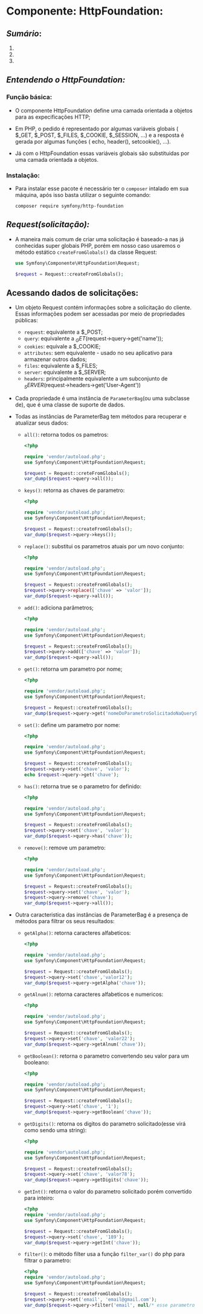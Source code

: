 # **Componente: HttpFoundation:**

## *Sumário*:
1.
2.
3.

## *Entendendo o HttpFoundation:*

### **Função básica:**

- O componente HttpFoundation define uma camada orientada a objetos para as expecificações HTTP;

- Em PHP, o pedido é representado por algumas variáveis globais ( $_GET, $_POST, $_FILES, $_COOKIE, $_SESSION, ...) e a resposta é gerada por algumas funções ( echo, header(), setcookie(), ...).

- Já com o HttpFoundation essas variáveis ​​globais são substituidas por uma camada orientada a objetos.

### **Instalação:**

- Para instalar esse pacote é necessário ter o `composer` intalado em sua máquina, após isso basta utilizar o seguinte comando:

    ~~~composer
    composer require symfony/http-foundation
    ~~~

## *Request(solicitação):*

- A maneira mais comum de criar uma solicitação é baseado-a nas já conhecidas super globais PHP, porém em nosso caso usaremos o método estático `createFromGlobals()` da classe Request:

    ~~~php
    use Symfony\Componente\HttpFoundation\Request;

    $request = Request::createFromGlobals();
    ~~~

## **Acessando dados de solicitações:**

- Um objeto Request contém informações sobre a solicitação do cliente. Essas informações podem ser acessadas por meio de propriedades públicas:
    - `request`: equivalente a $_POST;
    - `query`: equivalente a $_GET($request->query->get('name'));
    - `cookies`: equivale a $_COOKIE;
    - `attributes`: sem equivalente - usado no seu aplicativo para armazenar outros dados;
    - `files`: equivalente a $_FILES;
    - `server`: equivalente a $_SERVER;
    - `headers`: principalmente equivalente a um subconjunto de $_SERVER ($request->headers->get('User-Agent'))

- Cada propriedade é uma instância de `ParameterBag`(ou uma subclasse de), que é uma classe de suporte de dados.

- Todas as instâncias de ParameterBag tem métodos para recuperar e atualizar seus dados:

    - `all()`: retorna todos os pametros:
        
        ~~~php
        <?php
        
        require 'vendor/autoload.php';
        use Symfony\Component\HttpFoundation\Request;

        $request = Request::creteFromGlobals();
        var_dump($request->query->all()); 
        ~~~

    - `keys()`: retorna as chaves de parametro:
        
        ~~~php
        <?php
        
        require 'vendor/autoload.php';
        use Symfony\Component\HttpFoundation\Request;

        $request = Request::createFromGlobals();
        var_dump($request->query->keys());
        ~~~

    - `replace()`: substitui os parametros atuais por um novo conjunto:

        ~~~php
        <?php

        require 'vendor/autoload.php';
        use Symfony\Component\HttpFoundation\Request;

        $request = Request::createFromGlobals();
        $request->query->replace(['chave' => 'valor']);
        var_dump($request->query->all());
        ~~~

    - `add()`: adiciona parâmetros;

        ~~~php
        <?php

        require 'vendor/autoload.php';
        use Symfony\Component\HttpFoundation\Request;

        $request = Request::createFromGlobals();
        $request->query->add(['chave' => 'valor']);
        var_dump($request->query->all());
        ~~~

    - `get()`: retorna um parametro por nome;

        ~~~php
        <?php

        require 'vendor/autoload.php';
        use Symfony\Component\HttpFoundation\Request;

        $request = Request::createFromGlobals();
        var_dump($request->query->get('nomeDoParametroSolicitadoNaQueryString', 'valorPadraoCasoEleNaoExista'));
        ~~~

    - `set()`: define um parametro por nome:

        ~~~php
        <?php

        require 'vendor/autoload.php';
        use Symfony\Component\HttpFoundation\Request;

        $request = Request::createFromGlobals();
        $request->query->set('chave', 'valor');
        echo $request->query->get('chave');
        ~~~

    - `has()`: retorna true se o parametro for definido:

        ~~~php
        <?php

        require 'vendor/autoload.php';
        use Symfony\Component\HttpFoundation\Request;

        $request = Request::createFromGlobals();
        $request->query->set('chave', 'valor');
        var_dump($request->query->has('chave'));
        ~~~

    - `remove()`: remove um parametro:

        ~~~php
        <?php

        require 'vendor/autoload.php';
        use Symfony\Component\HttpFoundation\Request;

        $request = Request::createFromGlobals();
        $request->query->set('chave', 'valor');
        $request->query->remove('chave');
        var_dump($request->query->all());
        ~~~

- Outra caracteristica das instâncias de ParameterBag é a presença de métodos para filtrar os seus resultados:

    - `getAlpha()`: retorna caracteres alfabeticos:

        ~~~php
        <?php

        require 'vendor/autoload.php';
        use Symfony\Component\HttpFoundation\Request;

        $request = Request::createFromGlobals();
        $request->query->set('chave','valor12');
        var_dump($request->query->getAlpha('chave'));
        ~~~

    - `getAlnum()`: retorna caracteres alfabeticos e numericos:

        ~~~php
        <?php

        require 'vendor/autoload.php';
        use Symfony\Component\HttpFoundation\Request;

        $request = Request::createFromGlobals();
        $request->query->set('chave', 'valor22');
        var_dump($request->query->getAlnum('chave'));
        ~~~

    - `getBoolean()`: retorna o parametro convertendo seu valor para um booleano:

        ~~~php
        <?php

        require 'vendor/autoload.php';
        use Symfony\Component\HttpFoundation\Request;

        $request = Request::createFromGlobals();
        $request->query->set('chave', '1');
        var_dump($request->query->getBoolean('chave'));
        ~~~

    - `getDigits()`: retorna os digitos do parametro solicitado(esse virá como sendo uma string):

        ~~~php
        <?php

        require 'vendor\autoload.php';
        use Symfony\Component\HttpFoundation\Request;

        $request = Request::createFromGlobals();
        $request->query->set('chave', 'valor78');
        var_dump($request->query->getDigits('chave'));
        ~~~

    - `getInt()`: retorna o valor do parametro solicitado porém convertido para inteiro:

        ~~~php
        <?php
        require 'vendor/autoload.php';
        use Symfony\Component\HttpFoundation\Request;

        $request = Request::createFromGlobals();
        $request->query->set('chave', '189');
        var_dump($request->query->getInt('chave'));
        ~~~

    - `filter()`: o método filter usa a função `filter_var()` do php para filtrar o parametro:

        ~~~php
        <?php
        require 'vendor/autoload.php';
        use Symfony\Component\HttpFoundation\Request;

        $request = Request::createFromGlobals();
        $request->query->set('email', 'email@gmail.com');
        var_dump($request->query->filter('email', null/* esse parametro valor padrão caso não encontre o parametro passado*/, FILTER_VALIDATE_EMAIL));
        ~~~